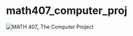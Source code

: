 # math407_computer_proj

![MATH 407_ The Computer Project](https://user-images.githubusercontent.com/97578958/204130411-03e6d845-be8b-4cf1-8b75-35a39f79e085.jpg)
